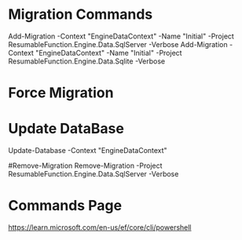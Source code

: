 # Migration Commands
Add-Migration -Context "EngineDataContext" -Name "Initial" -Project ResumableFunction.Engine.Data.SqlServer -Verbose
Add-Migration -Context "EngineDataContext" -Name "Initial" -Project ResumableFunction.Engine.Data.Sqlite -Verbose


# Force Migration

# Update DataBase
Update-Database -Context "EngineDataContext"

#Remove-Migration 
Remove-Migration -Project ResumableFunction.Engine.Data.SqlServer -Verbose

# Commands Page
https://learn.microsoft.com/en-us/ef/core/cli/powershell